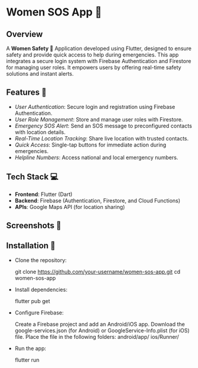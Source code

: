 # Women SOS App 🚨

## Overview

A **Women Safety 🚨** Application developed using Flutter, designed to ensure safety and provide quick access to help during emergencies. This app integrates a secure login system with Firebase Authentication and Firestore for managing user roles. It empowers users by offering real-time safety solutions and instant alerts.

## Features 🌟

- *User Authentication*: Secure login and registration using Firebase Authentication.
- *User Role Management*: Store and manage user roles with Firestore.
- *Emergency SOS Alert*: Send an SOS message to preconfigured contacts with location details.
- *Real-Time Location Tracking*: Share live location with trusted contacts.
- *Quick Access*: Single-tap buttons for immediate action during emergencies.
- *Helpline Numbers*: Access national and local emergency numbers.
  
## Tech Stack 💻

- **Frontend**: Flutter (Dart)
- **Backend**: Firebase (Authentication, Firestore, and Cloud Functions)
- **APIs**: Google Maps API (for location sharing)

## Screenshots 📱

## Installation 🔧

- Clone the repository:

  git clone https://github.com/your-username/women-sos-app.git
  cd women-sos-app

- Install dependencies:

  flutter pub get

- Configure Firebase:

  Create a Firebase project and add an Android/iOS app.
  Download the google-services.json (for Android) or GoogleService-Info.plist (for iOS) file.
  Place the file in the following folders:
  android/app/
  ios/Runner/

- Run the app:

  flutter run






 








